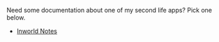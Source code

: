 Need some documentation about one of my second life apps?
Pick one below. 

- [Inworld Notes](cat\slcat\inworldnotes)